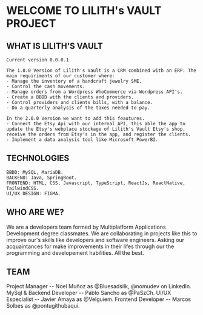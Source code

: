 # WELCOME TO LILITH's VAULT PROJECT

## WHAT IS LILITH'S VAULT

    Current version 0.0.0.1

    The 1.0.0 Version of Lilith's Vault is a CRM combined with an ERP. The main requiriments of our customer where:
    - Manage the inventory of a handcraft jewelry SME.
    - Control the cash movements.
    - Manage orders from a Wordpress WhoCommerce via Wordpress API's.
    - Create a BBDD with the clients and providers.
    - Control providers and clients bills, with a balance.
    - Do a quarterly analysis of the taxes needed to pay.

    In the 2.0.0 Version we want to add this feautures.
    - Connect the Etsy Api with our internal API, this able the app to update the Etsy's webplace stockage of Lilith's Vault Etsy's shop, receive the orders from Etsy's in the app, and register the clients.
    - Implement a data analysis tool like Microsoft PowerBI.

## TECHNOLOGIES

    BBDD: MySQL, MariaDB.
    BACKEND: Java, SpringBoot.
    FRONTEND: HTML, CSS, Javascript, TypeScript, ReactJs, ReactNative, TailwindCSS.
    UI/UX DESIGN: FIGMA.

## WHO ARE WE?

We are a developers team formed by Multiplatform Applications Development degree classmates. We are collaborating in projects like this to improve our's skills like developers and software engineers. Asking our acquaintances for make improvements in their lifes through our the programming and developement habilities. All the best.

## TEAM

Project Manager -- Noel Muñoz as @Bluesadsilk, @nomudev on LinkedIn.
MySql & Backend Developer -- Pablo Sancho as @PaSzCh.
UI/UX Especialist -- Javier Amaya as @Velguiem.
Frontend Developer -- Marcos Solbes as @pontugithubaqui.
